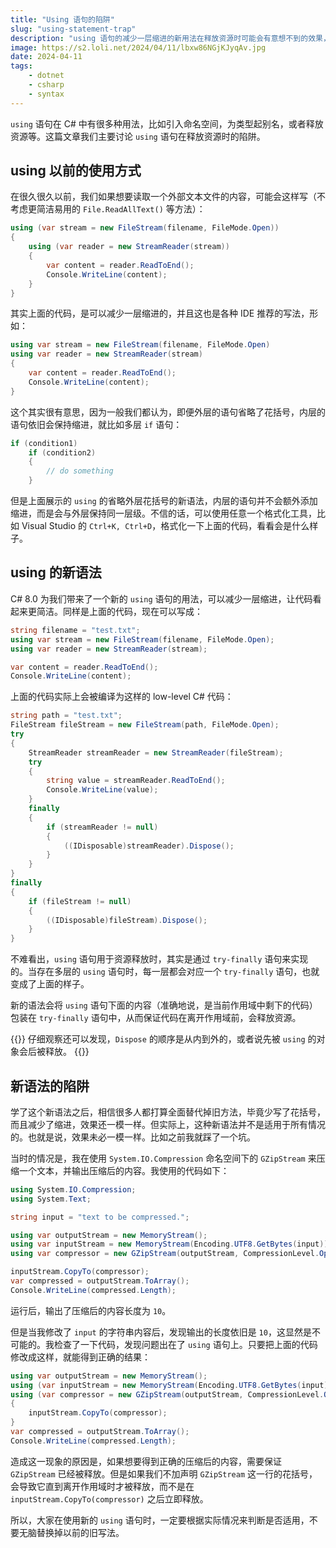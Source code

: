 ```yaml
---
title: "Using 语句的陷阱"
slug: "using-statement-trap"
description: "using 语句的减少一层缩进的新用法在释放资源时可能会有意想不到的效果，不能无脑使用。"
image: https://s2.loli.net/2024/04/11/lbxw86NGjKJyqAv.jpg
date: 2024-04-11
tags:
    - dotnet
    - csharp
    - syntax
---
```


`using` 语句在 C# 中有很多种用法，比如引入命名空间，为类型起别名，或者释放资源等。这篇文章我们主要讨论 `using` 语句在释放资源时的陷阱。

## using 以前的使用方式

在很久很久以前，我们如果想要读取一个外部文本文件的内容，可能会这样写（不考虑更简洁易用的 `File.ReadAllText()` 等方法）：

```csharp
using (var stream = new FileStream(filename, FileMode.Open))
{
    using (var reader = new StreamReader(stream))
    {
        var content = reader.ReadToEnd();
        Console.WriteLine(content);
    }
}
```

其实上面的代码，是可以减少一层缩进的，并且这也是各种 IDE 推荐的写法，形如：

```csharp
using var stream = new FileStream(filename, FileMode.Open)
using var reader = new StreamReader(stream)
{
    var content = reader.ReadToEnd();
    Console.WriteLine(content);
}
```

这个其实很有意思，因为一般我们都认为，即便外层的语句省略了花括号，内层的语句依旧会保持缩进，就比如多层 `if` 语句：

```csharp
if (condition1)
    if (condition2)
    {
        // do something
    }
```

但是上面展示的 `using` 的省略外层花括号的新语法，内层的语句并不会额外添加缩进，而是会与外层保持同一层级。不信的话，可以使用任意一个格式化工具，比如 Visual Studio 的 `Ctrl+K, Ctrl+D`，格式化一下上面的代码，看看会是什么样子。

## using 的新语法

C# 8.0 为我们带来了一个新的 `using` 语句的用法，可以减少一层缩进，让代码看起来更简洁。同样是上面的代码，现在可以写成：

```csharp
string filename = "test.txt";
using var stream = new FileStream(filename, FileMode.Open);
using var reader = new StreamReader(stream);

var content = reader.ReadToEnd();
Console.WriteLine(content);
```

上面的代码实际上会被编译为这样的 low-level C# 代码：

```csharp
string path = "test.txt";
FileStream fileStream = new FileStream(path, FileMode.Open);
try
{
    StreamReader streamReader = new StreamReader(fileStream);
    try
    {
        string value = streamReader.ReadToEnd();
        Console.WriteLine(value);
    }
    finally
    {
        if (streamReader != null)
        {
            ((IDisposable)streamReader).Dispose();
        }
    }
}
finally
{
    if (fileStream != null)
    {
        ((IDisposable)fileStream).Dispose();
    }
}
```

不难看出，`using` 语句用于资源释放时，其实是通过 `try-finally` 语句来实现的。当存在多层的 `using` 语句时，每一层都会对应一个 `try-finally` 语句，也就变成了上面的样子。

新的语法会将 `using` 语句下面的内容（准确地说，是当前作用域中剩下的代码）包装在 `try-finally` 语句中，从而保证代码在离开作用域前，会释放资源。

{{<notice info>}}
仔细观察还可以发现，`Dispose` 的顺序是从内到外的，或者说先被 `using` 的对象会后被释放。
{{</notice>}}

## 新语法的陷阱

学了这个新语法之后，相信很多人都打算全面替代掉旧方法，毕竟少写了花括号，而且减少了缩进，效果还一模一样。但实际上，这种新语法并不是适用于所有情况的。也就是说，效果未必一模一样。比如之前我就踩了一个坑。

当时的情况是，我在使用 `System.IO.Compression` 命名空间下的 `GZipStream` 来压缩一个文本，并输出压缩后的内容。我使用的代码如下：

```csharp
using System.IO.Compression;
using System.Text;

string input = "text to be compressed.";

using var outputStream = new MemoryStream();
using var inputStream = new MemoryStream(Encoding.UTF8.GetBytes(input));
using var compressor = new GZipStream(outputStream, CompressionLevel.Optimal);

inputStream.CopyTo(compressor);
var compressed = outputStream.ToArray();
Console.WriteLine(compressed.Length);
```

运行后，输出了压缩后的内容长度为 `10`。

但是当我修改了 `input` 的字符串内容后，发现输出的长度依旧是 `10`，这显然是不可能的。我检查了一下代码，发现问题出在了 `using` 语句上。只要把上面的代码修改成这样，就能得到正确的结果：

```csharp
using var outputStream = new MemoryStream();
using (var inputStream = new MemoryStream(Encoding.UTF8.GetBytes(input)))
using (var compressor = new GZipStream(outputStream, CompressionLevel.Optimal))
{
    inputStream.CopyTo(compressor);
}
var compressed = outputStream.ToArray();
Console.WriteLine(compressed.Length);
```

造成这一现象的原因是，如果想要得到正确的压缩后的内容，需要保证 `GZipStream` 已经被释放。但是如果我们不加声明 `GZipStream` 这一行的花括号，会导致它直到离开作用域时才被释放，而不是在 `inputStream.CopyTo(compressor)` 之后立即释放。

所以，大家在使用新的 `using` 语句时，一定要根据实际情况来判断是否适用，不要无脑替换掉以前的旧写法。